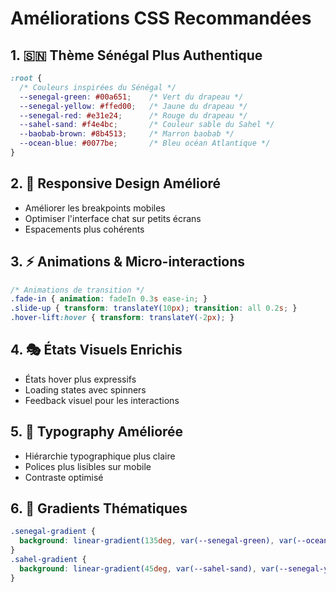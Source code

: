 # Améliorations CSS Recommandées

## 1. 🇸🇳 Thème Sénégal Plus Authentique
```css
:root {
  /* Couleurs inspirées du Sénégal */
  --senegal-green: #00a651;    /* Vert du drapeau */
  --senegal-yellow: #ffed00;   /* Jaune du drapeau */
  --senegal-red: #e31e24;      /* Rouge du drapeau */
  --sahel-sand: #f4e4bc;       /* Couleur sable du Sahel */
  --baobab-brown: #8b4513;     /* Marron baobab */
  --ocean-blue: #0077be;       /* Bleu océan Atlantique */
}
```

## 2. 📱 Responsive Design Amélioré
- Améliorer les breakpoints mobiles
- Optimiser l'interface chat sur petits écrans
- Espacements plus cohérents

## 3. ⚡ Animations & Micro-interactions
```css
/* Animations de transition */
.fade-in { animation: fadeIn 0.3s ease-in; }
.slide-up { transform: translateY(10px); transition: all 0.2s; }
.hover-lift:hover { transform: translateY(-2px); }
```

## 4. 🎭 États Visuels Enrichis
- États hover plus expressifs
- Loading states avec spinners
- Feedback visuel pour les interactions

## 5. 📐 Typography Améliorée
- Hiérarchie typographique plus claire
- Polices plus lisibles sur mobile
- Contraste optimisé

## 6. 🌅 Gradients Thématiques
```css
.senegal-gradient {
  background: linear-gradient(135deg, var(--senegal-green), var(--ocean-blue));
}
.sahel-gradient {
  background: linear-gradient(45deg, var(--sahel-sand), var(--senegal-yellow));
}
```